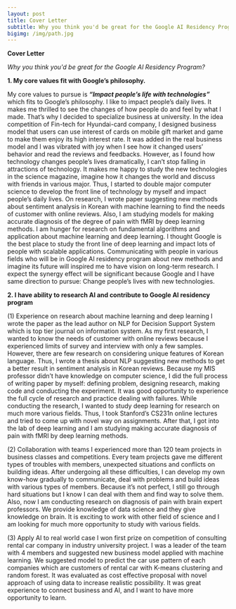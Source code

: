 ```yaml
---
layout: post
title: Cover Letter
subtitle: Why you think you'd be great for the Google AI Residency Program?
bigimg: /img/path.jpg
---
```


**Cover Letter**

_Why you think you'd be great for the Google AI Residency Program?_

**1.	My core values fit with Google’s philosophy.**

 My core values to pursue is **_“Impact people’s life with technologies”_** which fits to Google’s philosophy.
 I like to impact people’s daily lives. It makes me thrilled to see the changes of how people do and feel by what I made. That’s why I decided to specialize business at university. In the idea competition of Fin-tech for Hyundai-card company, I designed business model that users can use interest of cards on mobile gift market and game to make them enjoy its high interest rate. It was added in the real business model and I was vibrated with joy when I see how it changed users’ behavior and read the reviews and feedbacks. However, as I found how technology changes people’s lives dramatically, I can’t stop falling in attractions of technology. It makes me happy to study the new technologies in the science magazine, imagine how it changes the world and discuss with friends in various major. Thus, I started to double major computer science to develop the front line of technology by myself and impact people’s daily lives. On research, I wrote paper suggesting new methods about sentiment analysis in Korean with machine learning to find the needs of customer with online reviews. Also, I am studying models for making accurate diagnosis of the degree of pain with fMRI by deep learning methods. I am hunger for research on fundamental algorithms and application about machine learning and deep learning. I thought Google is the best place to study the front line of deep learning and impact lots of people with scalable applications. Communicating with people in various fields who will be in Google AI residency program about new methods and imagine its future will inspired me to have vision on long-term research. I expect the synergy effect will be significant because Google and I have same direction to pursue: Change people’s lives with new technologies. 

**2.	I have ability to research AI and contribute to Google AI residency program**

(1)	Experience on research about machine learning and deep learning
I wrote the paper as the lead author on NLP for Decision Support System which is top tier journal on information system. As my first research, I wanted to know the needs of customer with online reviews because I experienced limits of survey and interview with only a few samples. However, there are few research on considering unique features of Korean language. Thus, I wrote a thesis about NLP suggesting new methods to get a better result in sentiment analysis in Korean reviews. Because my MIS professor didn’t have knowledge on computer science, I did the full process of writing paper by myself: defining problem, designing research, making code and conducting the experiment. It was good opportunity to experience the full cycle of research and practice dealing with failures. While conducting the research, I wanted to study deep learning for research on much more various fields. Thus, I took Stanford’s CS231n online lectures and tried to come up with novel way on assignments. After that, I got into the lab of deep learning and I am studying making accurate diagnosis of pain with fMRI by deep learning methods.

(2)	Collaboration with teams
I experienced more than 120 team projects in business classes and competitions. Every team projects gave me different types of troubles with members, unexpected situations and conflicts on building ideas. After undergoing all these difficulties, I can develop my own know-how gradually to communicate, deal with problems and build ideas with various types of members. Because it’s not perfect, I still go through hard situations but I know I can deal with them and find way to solve them. Also, now I am conducting research on diagnosis of pain with brain expert professors. We provide knowledge of data science and they give knowledge on brain. It is exciting to work with other field of science and I am looking for much more opportunity to study with various fields. 

(3)	Apply AI to real world case
I won first prize on competition of consulting rental car company in industry university project. I was a leader of the team with 4 members and suggested new business model applied with machine learning. We suggested model to predict the car use pattern of each companies which are customers of rental car with K-means clustering and random forest. It was evaluated as cost effective proposal with novel approach of using data to increase realistic possibility. It was great experience to connect business and AI, and I want to have more opportunity to learn. 

